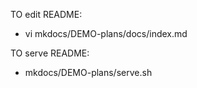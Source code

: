 
TO edit README:
- vi mkdocs/DEMO-plans/docs/index.md

TO serve README:
- mkdocs/DEMO-plans/serve.sh

